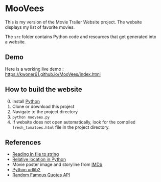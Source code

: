 # MooVees
This is my version of the Movie Trailer Website project. The website displays my list of favorite movies.

The `src` folder contains Python code and resources that get generated into a website.


## Demo
Here is a working live demo :  https://kwoner61.github.io/MooVees/index.html


## How to build the website
0. Install [Python](https://www.python.org)
0. Clone or download this project
0. Navigate to the project directory
0. `python moovees.py`
0. If website does not open automatically, look for the compiled `fresh_tomatoes.html` file in the project directory.


## References

- [Reading in file to string](https://stackoverflow.com/questions/8369219/how-do-i-read-a-text-file-into-a-string-variable-in-python)
- [Relative location in Python](https://stackoverflow.com/questions/7165749/open-file-in-a-relative-location-in-python)
- Movie poster image and storyline from [IMDb](http://www.imdb.com)
- [Python urllib2](https://docs.python.org/2/howto/urllib2.html)
- [Random Famous Quotes API](https://market.mashape.com/andruxnet/random-famous-quotes#)
